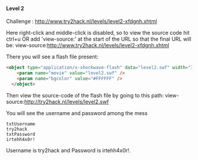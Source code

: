 #### Level 2

Challenge : http://www.try2hack.nl/levels/level2-xfdgnh.xhtml

Here right-click and middle-click is disabled, so to view the source code hit ctrl+u OR add 'view-source:' at the start of the URL so that the final URL will be: <a>view-source:http://www.try2hack.nl/levels/level2-xfdgnh.xhtml</a>

There you will see a flash file present:
```html
<object type="application/x-shockwave-flash" data="level2.swf" width="300" height="200">
    <param name="movie" value="level2.swf" />
    <param name="bgcolor" value="#FFFFFF" />
  </object>	
```

Then view the source-code of the flash file by going to this path:
<a>view-source:http://try2hack.nl/levels/level2.swf</a>

You will see the username and password among the mess
```
txtUsername
try2hack
txtPassword
irtehh4x0r!
```

Username is try2hack and Password is irtehh4x0r!.